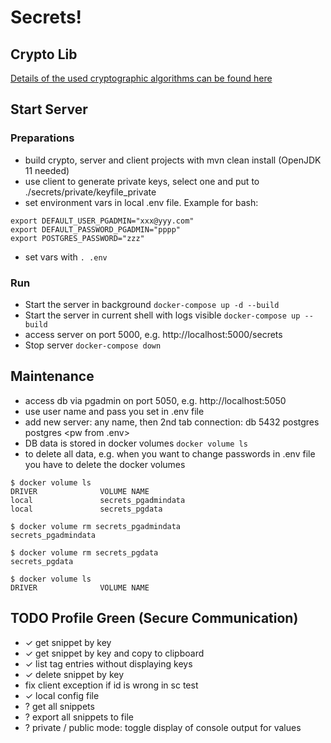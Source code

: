 # Secrets!

## Crypto Lib

[Details of the used cryptographic algorithms can be found here](README_CRYPTO.md)

## Start Server

### Preparations

 * build crypto, server and client projects with mvn clean install (OpenJDK 11 needed)
 * use client to generate private keys, select one and put to ./secrets/private/keyfile_private
 * set environment vars in local .env file. Example for bash:
```
export DEFAULT_USER_PGADMIN="xxx@yyy.com"
export DEFAULT_PASSWORD_PGADMIN="pppp"
export POSTGRES_PASSWORD="zzz"
```
 * set vars with ```. .env```
 
### Run

 * Start the server in background ```docker-compose up -d --build```
 * Start the server in current shell with logs visible ```docker-compose up --build```
 * access server on port 5000, e.g. http://localhost:5000/secrets
 * Stop server ```docker-compose down```
 
## Maintenance

 * access db via pgadmin on port 5050, e.g. http://localhost:5050
 * use user name and pass you set in .env file
 * add new server: any name, then 2nd tab connection: db 5432 postgres postgres \<pw from .env\>
 * DB data is stored in docker volumes ```docker volume ls```
 * to delete all data, e.g. when you want to change passwords in .env file you have to delete the docker volumes
```
$ docker volume ls
DRIVER              VOLUME NAME
local               secrets_pgadmindata
local               secrets_pgdata

$ docker volume rm secrets_pgadmindata
secrets_pgadmindata

$ docker volume rm secrets_pgdata
secrets_pgdata

$ docker volume ls
DRIVER              VOLUME NAME
```

## TODO Profile Green (Secure Communication)
 * &#x2713; get snippet by key
 * &#x2713; get snippet by key and copy to clipboard
 * &#x2713; list tag entries without displaying keys
 * &#x2713; delete snippet by key
 * fix client exception if id is wrong in sc test
 * &#x2713; local config file
 * ? get all snippets
 * ? export all snippets to file
 * ? private / public mode: toggle display of console output for values 